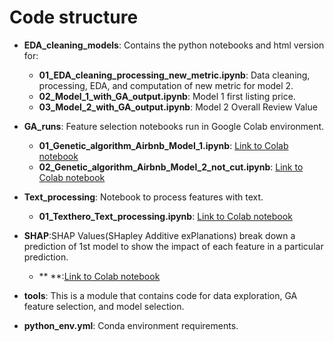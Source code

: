 # Code structure

* **EDA_cleaning_models**: Contains the python notebooks and html version for:
  
    * **01_EDA_cleaning_processing_new_metric.ipynb**: Data cleaning, processing, EDA, and computation of new metric 
      for model 2.
    * **02_Model_1_with_GA_output.ipynb**: Model 1 first listing price.
    * **03_Model_2_with_GA_output.ipynb**: Model 2 Overall Review Value
      

* **GA_runs**: Feature selection notebooks run in Google Colab environment.
    * **01_Genetic_algorithm_Airbnb_Model_1.ipynb**: [Link to Colab notebook](https://colab.research.google.com/drive/1TczLRnKJtOsEZWAMM-Dx4lflkqyfn6pV?usp=sharing)
    * **02_Genetic_algorithm_Airbnb_Model_2_not_cut.ipynb**: [Link to Colab notebook](https://colab.research.google.com/drive/1Cxw_NtZ33Z8YQg-qu6VXy6-Wrt-qORxk?usp=sharing)

* **Text_processing**: Notebook to process features with text.
    * **01_Texthero_Text_processing.ipynb**: [Link to Colab notebook](https://colab.research.google.com/drive/15gaKR8-b7NN4emIJ3dIYsB1COR6BD-Ek?usp=sharing)
    
* **SHAP**:SHAP Values(SHapley Additive exPlanations) break down a prediction of 1st model to 
  show the impact of each feature in a particular prediction.
  * ** **:[Link to Colab notebook](https://colab.research.google.com/drive/1_zEL9cPk9Y5zLMGWa5NBYwIeqVFuYxFD?usp=sharing)

* **tools**: This is a module that contains code for data exploration, GA feature selection, and model selection.

* **python_env.yml**: Conda environment requirements.